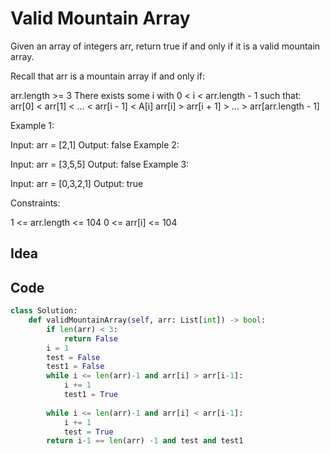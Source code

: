 # Valid Mountain Array
Given an array of integers arr, return true if and only if it is a valid mountain array.

Recall that arr is a mountain array if and only if:

arr.length >= 3
There exists some i with 0 < i < arr.length - 1 such that:
arr[0] < arr[1] < ... < arr[i - 1] < A[i]
arr[i] > arr[i + 1] > ... > arr[arr.length - 1]

 

Example 1:

Input: arr = [2,1]
Output: false
Example 2:

Input: arr = [3,5,5]
Output: false
Example 3:

Input: arr = [0,3,2,1]
Output: true
 

Constraints:

1 <= arr.length <= 104
0 <= arr[i] <= 104<br>

## Idea

## Code
```python
class Solution:
    def validMountainArray(self, arr: List[int]) -> bool:
        if len(arr) < 3:
            return False
        i = 1
        test = False
        test1 = False
        while i <= len(arr)-1 and arr[i] > arr[i-1]:
            i += 1
            test1 = True
            
        while i <= len(arr)-1 and arr[i] < arr[i-1]:
            i += 1
            test = True
        return i-1 == len(arr) -1 and test and test1
                
```
 
